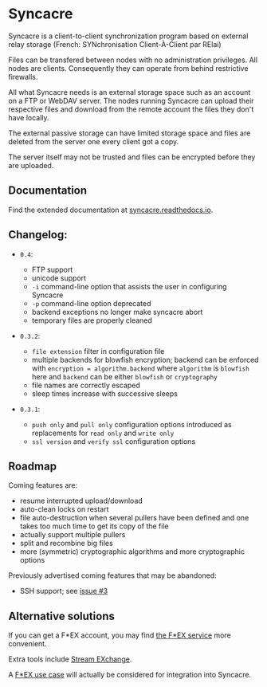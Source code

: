 # Syncacre

Syncacre is a client-to-client synchronization program based on external relay storage (French: SYNchronisation Client-À-Client par RElai)

Files can be transfered between nodes with no administration privileges. All nodes are clients. Consequently they can operate from behind restrictive firewalls.

All what Syncacre needs is an external storage space such as an account on a FTP or WebDAV server. The nodes running Syncacre can upload their respective files and download from the remote account the files they don't have locally.

The external passive storage can have limited storage space and files are deleted from the server one every client got a copy.

The server itself may not be trusted and files can be encrypted before they are uploaded.


## Documentation

Find the extended documentation at [syncacre.readthedocs.io](http://syncacre.readthedocs.io/en/latest/).


## Changelog:

* `0.4`:

  * FTP support
  * unicode support
  * ``-i`` command-line option that assists the user in configuring Syncacre
  * ``-p`` command-line option deprecated
  * backend exceptions no longer make syncacre abort
  * temporary files are properly cleaned

* `0.3.2`:

  * ``file extension`` filter in configuration file
  * multiple backends for blowfish encryption; backend can be enforced with ``encryption = algorithm.backend`` where ``algorithm`` is ``blowfish`` here and ``backend`` can be either ``blowfish`` or ``cryptography``
  * file names are correctly escaped
  * sleep times increase with successive sleeps

* `0.3.1`:

  * ``push only`` and ``pull only`` configuration options introduced as replacements for 
    ``read only`` and ``write only``
  * ``ssl version`` and ``verify ssl`` configuration options


## Roadmap

Coming features are:

* resume interrupted upload/download
* auto-clean locks on restart
* file auto-destruction when several pullers have been defined and one takes too much time to get its copy of the file
* actually support multiple pullers
* split and recombine big files
* more (symmetric) cryptographic algorithms and more cryptographic options

Previously advertised coming features that may be abandoned:

* SSH support; see [issue #3](https://github.com/francoislaurent/syncacre/issues/3)


## Alternative solutions

If you can get a F\*EX account, you may find [the F\*EX service](http://fex.rus.uni-stuttgart.de/) more convenient.

Extra tools include [Stream EXchange](http://fex.belwue.de/SEX.html).

A [F\*EX use case](http://fex.rus.uni-stuttgart.de/usecases/fexpush.html) will actually be considered for integration into Syncacre.

